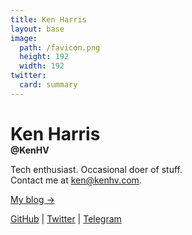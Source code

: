 ```yaml
---
title: Ken Harris
layout: base
image:
  path: /favicon.png
  height: 192
  width: 192
twitter:
  card: summary
---
```


<hgroup>
<h1 style="margin-bottom:0">Ken Harris</h1>
<b>@KenHV</b>
</hgroup>

Tech enthusiast. Occasional doer of stuff.\
Contact me at [ken@kenhv.com](mailto:ken@kenhv.com).

[My blog →](/blog)

[GitHub](https://github.com/KenHV) \| [Twitter](https://twitter.com/KensurHV) \| [Telegram](https://t.me/KenHV)